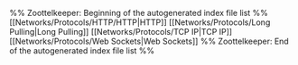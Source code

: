%% Zoottelkeeper: Beginning of the autogenerated index file list  %%
 [[Networks/Protocols/HTTP/HTTP|HTTP]]
 [[Networks/Protocols/Long Pulling|Long Pulling]]
 [[Networks/Protocols/TCP IP|TCP IP]]
 [[Networks/Protocols/Web Sockets|Web Sockets]]
%% Zoottelkeeper: End of the autogenerated index file list  %%
